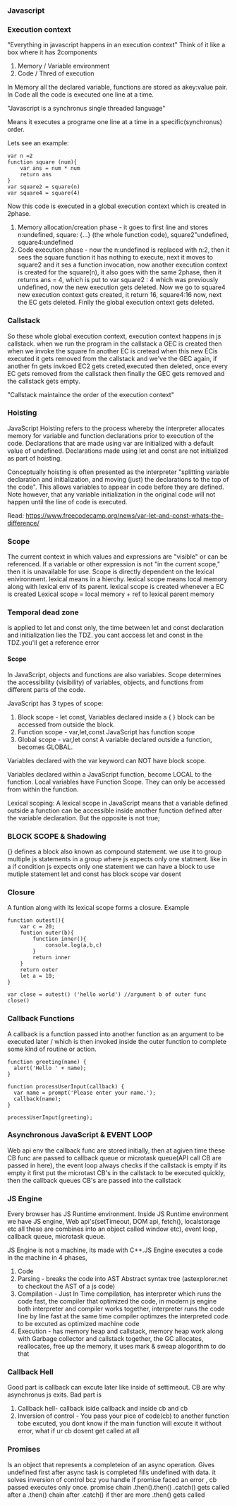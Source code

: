 ### Javascript

### Execution context

"Everything in javascript happens in an execution context"
Think of it like a box where it has 2components

1. Memory / Variable environment
2. Code / Thred of execution

In Memory all the declared variable, functions are stored as akey:value pair. In Code all the code is executed one line at a time.

"Javascript is a synchronus single threaded language"

Means it executes a programe one line at a time in a specific(synchronus) order.

Lets see an example:

```
var n =2
function square (num){
    var ans = num * num
    return ans
}
var square2 = square(n)
var square4 = square(4)
```

Now this code is executed in a global execution context which is created in 2phase.

1. Memory allocation/creation phase - it goes to first line and stores n:undefined, square: {...} (the whole function code), square2"undefined, square4:undefined
2. Code execution phase - now the n:undefined is replaced with n:2, then it sees the square function it has nothing to execute, next it moves to square2 and it ses a function invocation, now another execution context is created for the square(n), it also goes with the same 2phase, then it returns ans = 4,
   which is put to var square2 : 4 which was previously undefined, now the new execution gets deleted.
   Now we go to square4 new execution context gets created, it return 16, square4:16 now, next the EC gets deleted. Finlly the global execution ontext gets deleted.

### Callstack

So these whole global execution context, execution context happens in js callstack. when we run the program in the callstack a GEC is created then when we invoke the square fn another EC is cretead when this new ECis executed it gets removed from the callstack and we've the GEC again, if another fn gets invkoed EC2 gets creted,executed then deleted, once every EC gets removed from the callstack then finally the GEC gets removed and the callstack gets empty.

"Callstack maintaince the order of the execution context"

### Hoisting

JavaScript Hoisting refers to the process whereby the interpreter allocates memory for variable and function declarations prior to execution of the code. Declarations that are made using var are initialized with a default value of undefined. Declarations made using let and const are not initialized as part of hoisting.

Conceptually hoisting is often presented as the interpreter "splitting variable declaration and initialization, and moving (just) the declarations to the top of the code". This allows variables to appear in code before they are defined. Note however, that any variable initialization in the original code will not happen until the line of code is executed.

Read: https://www.freecodecamp.org/news/var-let-and-const-whats-the-difference/

### Scope

The current context in which values and expressions are "visible" or can be referenced. If a variable or other expression is not "in the current scope," then it is unavailable for use.
Scope is directly dependent on the lexical enivironment. lexical means in a hierchy. lexical scope means local memory along with lexical env of its parent. lexical scope is created whenever a EC is created
Lexical scope = local memory + ref to lexical parent memory

### Temporal dead zone

is applied to let and const only, the time between let and const declaration and initialization lies the TDZ. you cant acccess let and const in the TDZ.you'll get a reference error

#### Scope

In JavaScript, objects and functions are also variables. Scope determines the accessibility (visibility) of variables, objects, and functions from different parts of the code.

JavaScript has 3 types of scope:

1. Block scope - let const, Variables declared inside a { } block can be accessed from outside the block.
2. Function scope - var,let,const JavaScript has function scope
3. Global scope - var,let const A variable declared outside a function, becomes GLOBAL.

Variables declared with the var keyword can NOT have block scope.

Variables declared within a JavaScript function, become LOCAL to the function.
Local variables have Function Scope. They can only be accessed from within the function.

Lexical scoping:
A lexical scope in JavaScript means that a variable defined outside a function can be accessible inside another function defined after the variable declaration. But the opposite is not true;

### BLOCK SCOPE & Shadowing

{} defines a block also known as compound statement. we use it to group multiple js statements in a group where js expects only one statment. like in a if condition js expects only one statement we can have a block to use mutiple statement
let and const has block scope var dosent

### Closure

A funtion along with its lexical scope forms a closure. Example

```
function outest(){
    var c = 20;
    funtion outer(b){
        function inner(){
            console.log(a,b,c)
        }
        return inner
    }
    return outer
    let a = 10;
}

var close = outest() ('hello world') //argument b of outer func
close()
```

### Callback Functions

A callback is a function passed into another function as an argument to be executed later / which is then invoked inside the outer function to complete some kind of routine or action.

```
function greeting(name) {
  alert('Hello ' + name);
}

function processUserInput(callback) {
  var name = prompt('Please enter your name.');
  callback(name);
}

processUserInput(greeting);
```

### Asynchronous JavaScript & EVENT LOOP

Web api env the callback func are stored initially, then at agiven time these CB func are passed to callback queue or microtask queue(API call CB are passed in here), the event loop always checks if the callstack is empty if its empty it first put the microtast CB's in the callstack to be executed quickly, then the callback queues CB's are passed into the callstack

### JS Engine

Every browser has JS Runtime environment. Inside JS Runtime environment we have JS engine, Web api's(setTimeout, DOM api, fetch(), localstorage etc all these are combines into an object called window etc), event loop, callback queue, microtask queue.

JS Engine is not a machine, its made with C++.JS Engine executes a code in the machine in 4 phases,

1. Code
2. Parsing - breaks the code into AST Abstract syntax tree (astexplorer.net to checkout the AST of a js code)
3. Compilation - Just In Time compilation, has interpreter which runs the code fast, the compiler that optimized the code, in modern js engine both interpreter and compiler works together, interpreter runs the code line by line fast at the same time compiler optimzes the interpreted code to be excuted as optimized machine code
4. Execution - has memory heap and callstack, memory heap work along with Garbage collector and callstack together, the GC allocates, reallocates, free up the memory, it uses mark & sweap alogorithm to do that

### Callback Hell

Good part is callback can excute later like inside of settimeout. CB are why asynchronus js exits.
Bad part is

1. Callback hell- callback iside callback and inside cb and cb
2. Inversion of control - You pass your pice of code(cb) to another function tobe excuted, you dont know if the main function will excute it without error, what if ur cb dosent get called at all

### Promises

Is an object that represents a completeion of an async operation. Gives undefined first after async task is completed fills undefined with data.
it solves inversion of control bcz you handle if promise faced an error , cb passed executes only once. promise chain .then().then() .catch() gets called after a .then() chain after .catch() if ther are more .then() gets called
